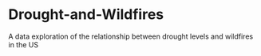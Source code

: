 # Drought-and-Wildfires
A data exploration of the relationship between drought levels and wildfires in the US
